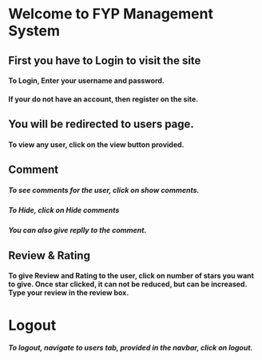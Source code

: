# Welcome to FYP Management System
## First you have to Login to visit the site
#### To Login, Enter your username and password.
#### If your do not have an account, then register on the site.
## You will be redirected to users page.
#### To view any user, click on the view button provided.
## Comment
##### To see comments for the user, click on show comments.
##### To Hide, click on Hide comments
##### You can also give replly to the comment.
## Review & Rating
#### To give Review and Rating to the user, click on number of stars you want to give. <bold>Once star clicked, it can not be reduced, but can be increased.<bold> Type your review in the review box.
# Logout
##### To logout, navigate to users tab, provided in the navbar, click on logout.